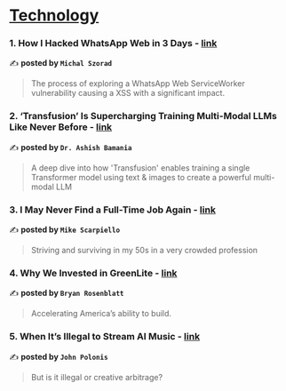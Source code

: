 
<h1><a href=https://medium.com/tag/technology/recommended target="_blank" rel="noopener noreferrer">Technology</a></h1>
<h3>1. How I Hacked WhatsApp Web in 3 Days - <a href="https://medium.com/@michalszorad/how-i-hacked-whatsapp-web-in-3-days-f23504ed5b42" target="_blank" rel="noopener noreferrer">link</a></h3>

✍️ **posted by `Michal Szorad`**

<blockquote>The process of exploring a WhatsApp Web ServiceWorker vulnerability causing a XSS with a significant impact.</blockquote>

<h3>2. ‘Transfusion’ Is Supercharging Training Multi-Modal LLMs Like Never Before - <a href="https://medium.com/gitconnected/transfusion-is-supercharging-training-multi-modal-llms-like-never-before-a8c112c4194b" target="_blank" rel="noopener noreferrer">link</a></h3>

✍️ **posted by `Dr. Ashish Bamania`**

<blockquote>A deep dive into how 'Transfusion' enables training a single Transformer model using text & images to create a powerful multi-modal LLM</blockquote>

<h3>3. I May Never Find a Full-Time Job Again - <a href="https://medium.com/crows-feet/i-may-never-find-a-full-time-job-again-84fd220cd965" target="_blank" rel="noopener noreferrer">link</a></h3>

✍️ **posted by `Mike Scarpiello`**

<blockquote>Striving and surviving in my 50s in a very crowded profession</blockquote>

<h3>4. Why We Invested in GreenLite - <a href="https://medium.com/craft-ventures/why-we-invested-in-greenlite-121729e636e0" target="_blank" rel="noopener noreferrer">link</a></h3>

✍️ **posted by `Bryan Rosenblatt`**

<blockquote>Accelerating America’s ability to build.</blockquote>

<h3>5. When It’s Illegal to Stream AI Music - <a href="https://medium.com/the-political-prism/when-its-illegal-to-stream-ai-music-e074f8b0a08a" target="_blank" rel="noopener noreferrer">link</a></h3>

✍️ **posted by `John Polonis`**

<blockquote>But is it illegal or creative arbitrage?</blockquote>

